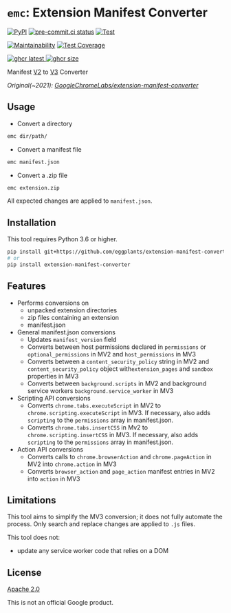 # `emc`: Extension Manifest Converter

[![PyPI](
  https://img.shields.io/pypi/v/extension-manifest-converter?color=blue
  )](
  https://pypi.org/project/extension-manifest-converter
) [![pre-commit.ci status](
  https://results.pre-commit.ci/badge/github/eggplants/extension-manifest-converter/main.svg
  )](
  https://results.pre-commit.ci/latest/github/eggplants/extension-manifest-converter/main
) [![Test](
  https://github.com/eggplants/extension-manifest-converter/actions/workflows/test.yml/badge.svg
  )](
  https://github.com/eggplants/extension-manifest-converter/actions/workflows/test.yml
)

[![Maintainability](
  https://api.codeclimate.com/v1/badges/09b8d7fd82410ad92238/maintainability
  )](
  https://codeclimate.com/github/eggplants/extension-manifest-converter/maintainability
) [![Test Coverage](
  https://api.codeclimate.com/v1/badges/09b8d7fd82410ad92238/test_coverage
  )](
  https://codeclimate.com/github/eggplants/extension-manifest-converter/test_coverage
)

[![ghcr latest](
  https://ghcr-badge.herokuapp.com/eggplants/extension-manifest-converter/latest_tag?trim=major&label=latest
) ![ghcr size](
  https://ghcr-badge.herokuapp.com/eggplants/extension-manifest-converter/size)
](
  https://github.com/eggplants/extension-manifest-converter/pkgs/container/extension-manifest-converter
)

Manifest [V2](https://developer.chrome.com/docs/extensions/mv2/) to [V3](https://developer.chrome.com/docs/extensions/mv3/intro/) Converter

_Original(~2021): [GoogleChromeLabs/extension-manifest-converter](https://github.com/GoogleChromeLabs/extension-manifest-converter)_


## Usage

- Convert a directory

```bash
emc dir/path/
```

- Convert a manifest file

```bash
emc manifest.json
```

- Convert a .zip file

```bash
emc extension.zip
```

All expected changes are applied to `manifest.json`.

## Installation

This tool requires Python 3.6 or higher.

```bash
pip install git+https://github.com/eggplants/extension-manifest-converter
# or
pip install extension-manifest-converter
```

## Features

- Performs conversions on
  - unpacked extension directories
  - zip files containing an extension
  - manifest.json
- General manifest.json conversions
  - Updates `manifest_version` field
  - Converts between host permissions declared in `permissions` or `optional_permissions` in MV2 and
    `host_permissions` in MV3
  - Converts between a `content_security_policy` string in MV2 and `content_security_policy` object
    with`extension_pages` and `sandbox` properties in MV3
  - Converts between `background.scripts` in MV2 and background service workers
    `background.service_worker` in MV3
- Scripting API conversions
  - Converts `chrome.tabs.executeScript` in MV2 to `chrome.scripting.executeScript` in MV3. If
    necessary, also adds `scripting` to the `permissions` array in manifest.json.
  - Converts `chrome.tabs.insertCSS` in Mv2 to `chrome.scripting.insertCSS` in MV3. If necessary,
    also adds `scripting` to the `permissions` array in manifest.json.
- Action API conversions
  - Converts calls to `chrome.browserAction` and `chrome.pageAction` in MV2 into `chrome.action` in
    MV3
  - Converts `browser_action` and `page_action` manifest entries in MV2 into `action` in MV3

## Limitations

This tool aims to simplify the MV3 conversion; it does not fully automate the process. Only search
and replace changes are applied to `.js` files.

This tool does not:

- update any service worker code that relies on a DOM

## License

[Apache 2.0](https://github.com/GoogleChromeLabs/extension-manifest-converter/blob/master/LICENSE)

This is not an official Google product.
